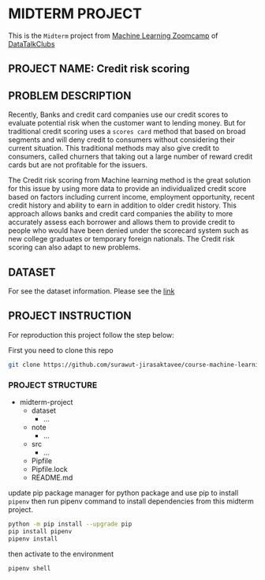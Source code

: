 # MIDTERM PROJECT

This is the `Midterm` project from [Machine Learning Zoomcamp](https://github.com/alexeygrigorev/mlbookcamp-code/tree/master/course-zoomcamp) of [DataTalkClubs](https://datatalks.club)

## PROJECT NAME: Credit risk scoring

## PROBLEM DESCRIPTION

Recently, Banks and credit card companies use our credit scores to evaluate potential risk when the customer want to lending money. But for traditional credit scoring uses a `scores card` method that based on broad segments and will deny credit to consumers without considering their current situation. This traditional methods may also give credit to consumers, called churners that taking out a large number of reward credit cards but are not profitable for the issuers.

The Credit risk scoring from Machine learning method is the great solution for this issue by using more data to provide an individualized credit score based on factors including current income, employment opportunity, recent credit history and ability to earn in addition to older credit history. This approach allows banks and credit card companies the ability to more accurately assess each borrower and allows them to provide credit to people who would have been denied under the scorecard system such as new college graduates or temporary foreign nationals. The Credit risk scoring can also adapt to new problems.

## DATASET

For see the dataset information. Please see the [link](https://www.openml.org/search?type=data&sort=runs&status=active&id=31)

## PROJECT INSTRUCTION

For reproduction this project follow the step below:

First you need to clone this repo

```bash
git clone https://github.com/surawut-jirasaktavee/course-machine-learning-zoomcamp.git
```

### PROJECT STRUCTURE

- midterm-project
  - dataset
    - ...
  - note
    - ...
  - src
    - ...
  - Pipfile
  - Pipfile.lock
  - README.md

update pip package manager for python package and use pip to install `pipenv` then run pipenv command to install dependencies from this midterm project.

```bash
python -m pip install --upgrade pip
pip install pipenv
pipenv install
```

then activate to the environment

```bash
pipenv shell
```




